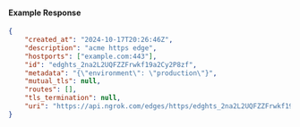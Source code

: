 <!-- Code generated for API Clients. DO NOT EDIT. -->

#### Example Response

```json
{
	"created_at": "2024-10-17T20:26:46Z",
	"description": "acme https edge",
	"hostports": ["example.com:443"],
	"id": "edghts_2na2L2UQFZZFrwkf19a2Cy2P8zf",
	"metadata": "{\"environment\": \"production\"}",
	"mutual_tls": null,
	"routes": [],
	"tls_termination": null,
	"uri": "https://api.ngrok.com/edges/https/edghts_2na2L2UQFZZFrwkf19a2Cy2P8zf"
}
```
